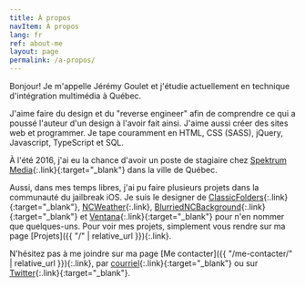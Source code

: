 ```yaml
---
title: À propos
navItem: À propos
lang: fr
ref: about-me
layout: page
permalink: /a-propos/
---
```


Bonjour! Je m'appelle Jérémy Goulet et j'étudie actuellement en technique d'intégration multimédia à Québec.

J'aime faire du design et du "reverse engineer" afin de comprendre ce qui a poussé l'auteur d'un design à l'avoir fait ainsi. J'aime aussi créer des sites web et programmer. Je tape couramment en HTML, CSS (SASS), jQuery, Javascript, TypeScript et SQL.

À l'été 2016, j'ai eu la chance d'avoir un poste de stagiaire chez [Spektrum Media](https://spektrummedia.com/){:.link}{:target="_blank"} dans la ville de Québec.

Aussi, dans mes temps libres, j'ai pu faire plusieurs projets dans la communauté du jailbreak iOS. 
Je suis le designer de [ClassicFolders](http://cydia.saurik.com/package/org.coolstar.classicfolders2){:.link}{:target="_blank"}, 
[NCWeather](/work/ncweather/){:.link}, [BlurriedNCBackground](http://cydia.saurik.com/package/org.thebigboss.blurriedncbackground/){:.link}{:target="_blank"} 
et [Ventana](http://cydia.saurik.com/package/org.coolstar.ventana/){:.link}{:target="_blank"} pour n'en nommer que quelques-uns. 
Pour voir mes projets, simplement vous rendre sur ma page [Projets]({{ "/" | relative_url }}){:.link}.

N'hésitez pas à me joindre sur ma page [Me contacter]({{ "/me-contacter/" | relative_url }}){:.link}, par [courriel](mailto:info@jeremygoulet.ca){:.link}{:target="_blank"} ou sur [Twitter](https://twitter.com/jeremygoulet){:.link}{:target="_blank"}.
